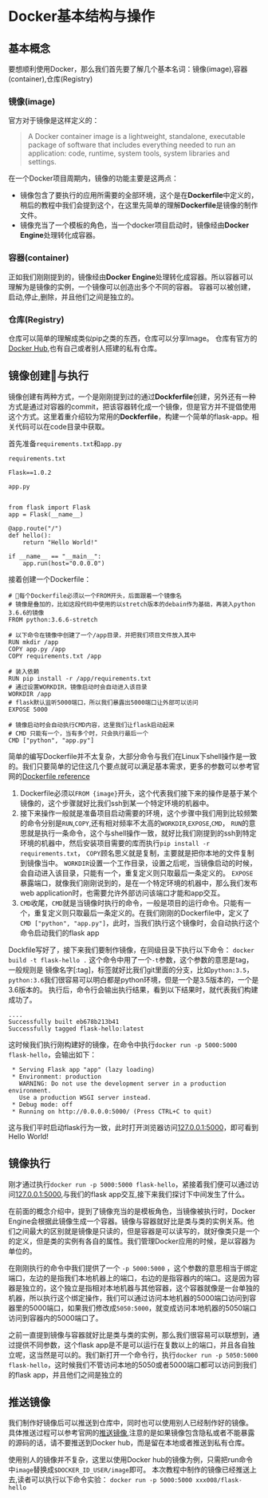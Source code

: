 # Docker基本结构与操作

## 基本概念
要想顺利使用Docker，那么我们首先要了解几个基本名词：镜像(image),容器(container),仓库(Registry)

### 镜像(image)
官方对于镜像是这样定义的：
> A Docker container image is a lightweight, standalone, executable package of software that includes everything needed to run an application: code, runtime, system tools, system libraries and settings.
> 
在一个Docker项目周期内，镜像的功能主要是这两点：

- 镜像包含了要执行的应用所需要的全部环境，这个是在**Dockerfile**中定义的，稍后的教程中我们会提到这个，在这里先简单的理解**Dockerfile**是镜像的制作文件。
- 镜像充当了一个模板的角色，当一个docker项目启动时，镜像经由**Docker Engine**处理转化成容器。

### 容器(container)
正如我们刚刚提到的，镜像经由**Docker Engine**处理转化成容器。所以容器可以理解为是镜像的实例，一个镜像可以创造出多个不同的容器。
容器可以被创建，启动,停止,删除，并且他们之间是独立的。

### 仓库(Registry)
仓库可以简单的理解成类似pip之类的东西，仓库可以分享Image。
仓库有官方的[Docker Hub](https://hub.docker.com/),也有自己或者别人搭建的私有仓库。


## 镜像创建与执行
镜像创建有两种方式，一个是刚刚提到过的通过**Dockferfile**创建，另外还有一种方式是通过对容器的commit，把该容器转化成一个镜像，但是官方并不提倡使用这个方式。这里着重介绍较为常用的**Dockferfile**，构建一个简单的flask-app。相关代码可以在code目录中获取。

首先准备`requirements.txt`和`app.py`

```
requirements.txt

Flask==1.0.2
```

```
app.py


from flask import Flask
app = Flask(__name__)

@app.route("/")
def hello():
    return "Hello World!"

if __name__ == "__main__":
    app.run(host="0.0.0.0")
```

接着创建一个Dockerfile：
```
# 每个Dockerfile必须以一个FROM开头，后面跟着一个镜像名
# 镜像是叠加的，比如这段代码中使用的以stretch版本的debain作为基础，再装入python 3.6.6的镜像
FROM python:3.6.6-stretch

# 以下命令在镜像中创建了一个/app目录，并把我们项目文件放入其中
RUN mkdir /app
COPY app.py /app
COPY requirements.txt /app

# 装入依赖
RUN pip install -r /app/requirements.txt
# 通过设置WORKDIR，镜像启动时会自动进入该目录
WORKDIR /app
# flask默认监听5000端口，所以我们暴露出5000端口让外部可以访问
EXPOSE 5000

# 镜像启动时会自动执行CMD内容，这里我们让flask启动起来
# CMD 只能有一个，当有多个时，只会执行最后一个
CMD ["python", "app.py"]

```
简单的编写Dockerfile并不太复杂，大部分命令与我们在Linux下shell操作是一致的。我们只要简单的记住这几个要点就可以满足基本需求，更多的参数可以参考官网的[Dockerfile reference](https://docs.docker.com/engine/reference/builder/#usage)

1. Dockerfile必须以`FROM {image}`开头，这个代表我们接下来的操作是基于某个镜像的，这个步骤就好比我们ssh到某一个特定环境的机器中。
2. 接下来操作一般就是准备项目启动需要的环境，这个步骤中我们用到比较频繁的命令分别是`RUN`,`COPY`,还有相对频率不太高的`WORKDIR`,`EXPOSE`,`CMD`，
`RUN`的意思就是执行一条命令，这个与shell操作一致，就好比我们刚提到的ssh到特定环境的机器中，然后安装项目需要的库而执行`pip install -r requirements.txt`，
`COPY`顾名思义就是复制，主要就是把你本地的文件复制到镜像当中。
`WORKDIR`设置一个工作目录，设置之后呢，当镜像启动的时候，会自动进入该目录，只能有一个，重复定义则只取最后一条定义的。
`EXPOSE`暴露端口，就像我们刚刚说到的，是在一个特定环境的机器中，那么我们发布web application时，也需要允许外部访问该端口才能和app交互。
3. `CMD`收尾，`CMD`就是当镜像时执行的命令，一般是项目的运行命令。只能有一个，重复定义则只取最后一条定义的。在我们刚刚的Dockerfile中，定义了`CMD ["python", "app.py"]`，此时，当我们执行这个镜像时，会自动执行这个命令启动我们的flask app

Dockfile写好了，接下来我们要制作镜像，在同级目录下执行以下命令：
`docker build -t flask-hello .`
这个命令中用了一个`-t`参数，这个参数的意思是tag，一般规则是 镜像名字[:tag]，标签就好比我们git里面的分支，比如`python:3.5`，`python:3.6`我们很容易可以明白都是python环境，但是一个是3.5版本的，一个是3.6版本的。
执行后，命令行会输出执行结果，看到以下结果时，就代表我们构建成功了。
```
....
Successfully built eb678b213b41
Successfully tagged flask-hello:latest
```
这时候我们执行刚构建好的镜像，在命令中执行`docker run -p 5000:5000 flask-hello`，会输出如下：
```
 * Serving Flask app "app" (lazy loading)
 * Environment: production
   WARNING: Do not use the development server in a production environment.
   Use a production WSGI server instead.
 * Debug mode: off
 * Running on http://0.0.0.0:5000/ (Press CTRL+C to quit)
```
这与我们平时启动flask行为一致，此时打开浏览器访问[127.0.0.1:5000](http://127.0.0.1:5000/)，即可看到Hello World!

## 镜像执行
刚才通过执行`docker run -p 5000:5000 flask-hello`，紧接着我们便可以通过访问[127.0.0.1:5000](http://127.0.0.1:5000/),与我们的flask app交互,接下来我们探讨下中间发生了什么。

在前面的概念介绍中，提到了镜像充当的是模板角色，当镜像被执行时，Docker Engine会根据此镜像生成一个容器。镜像与容器就好比是类与类的实例关系。他们之间最大的区别就是镜像是只读的，但是容器是可以读写的，就好像类只是一个的定义，但是类的实例有各自的属性。我们管理Docker应用的时候，是以容器为单位的。

在刚刚执行的命令中我们提供了一个 `-p 5000:5000` ，这个参数的意思相当于绑定端口，左边的是指我们本地机器上的端口，右边的是指容器内的端口。这是因为容器是独立的，这个独立是指相对本地机器与其他容器，这个容器就像是一台单独的机器，所以执行这个绑定操作，我们可以通过访问本地机器的5000端口访问到容器里的5000端口，如果我们修改成`5050:5000`，就变成访问本地机器的5050端口访问到容器内的5000端口了。

之前一直提到镜像与容器就好比是类与类的实例，那么我们很容易可以联想到，通过提供不同参数，这个flask app是不是可以运行在复数以上的端口，并且各自独立呢，这当然是可以的。我们新打开一个命令行，执行`docker run -p 5050:5000 flask-hello`，这时候我们不管访问本地的5050或者5000端口都可以访问到我们的flask app，并且他们之间是独立的

## 推送镜像

我们制作好镜像后可以推送到仓库中，同时也可以使用别人已经制作好的镜像。
具体推送过程可以参考官网的[推送镜像](https://docs.docker.com/docker-cloud/builds/push-images/),注意的是如果镜像包含隐私或者不能暴露的源码的话，请不要推送到Docker hub，而是留在本地或者推送到私有仓库。

使用别人的镜像并不复杂，这里以使用Docker hub的镜像为例，只需把run命令中`image`替换成`$DOCKER_ID_USER/image`即可。
本次教程中制作的镜像已经推送上去,读者可以执行以下命令实验：
`docker run -p 5000:5000 xxx008/flask-hello`